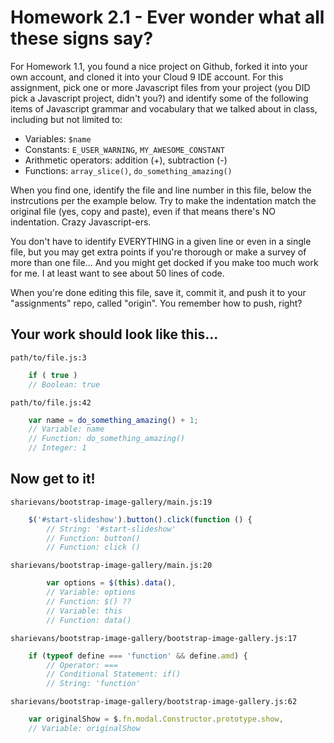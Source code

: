 # Homework 2.1 - Ever wonder what all these signs say?

For Homework 1.1, you found a nice project on Github, 
forked it into your own account, and cloned it into your 
Cloud 9 IDE account. For this assignment, pick one or more 
Javascript files from your project (you DID pick a Javascript 
project, didn't you?) and identify some of the following items of 
Javascript grammar and vocabulary that we talked about in class, 
including but not limited to:

* Variables: `$name`
* Constants: `E_USER_WARNING`, `MY_AWESOME_CONSTANT`
* Arithmetic operators: addition (+), subtraction (-)
* Functions: `array_slice()`, `do_something_amazing()`

When you find one, identify the file and line number in this file, 
below the instrcutions per the example below. Try to make the 
indentation match the original file (yes, copy and paste), 
even if that means there's NO indentation. Crazy Javascript-ers.

You don't have to identify EVERYTHING in a given line or even 
in a single file, but you may get extra points if you're thorough 
or make a survey of more than one file... And you might get docked 
if you make too much work for me. I at least want to see about 50 
lines of code.

When you're done editing this file, save it, commit it, 
and push it to your "assignments" repo, called "origin". 
You remember how to push, right?

## Your work should look like this...

`path/to/file.js:3`
```javascript
    if ( true )
    // Boolean: true
```

`path/to/file.js:42`
```javascript
    var name = do_something_amazing() + 1;
    // Variable: name
    // Function: do_something_amazing()
    // Integer: 1
```

## Now get to it!



`sharievans/bootstrap-image-gallery/main.js:19`
```javascript
    $('#start-slideshow').button().click(function () {
        // String: '#start-slideshow'
        // Function: button()
        // Function: click ()
```


`sharievans/bootstrap-image-gallery/main.js:20`
```javascript
        var options = $(this).data(),
        // Variable: options
        // Function: $() ??
        // Variable: this
        // Function: data()
```


`sharievans/bootstrap-image-gallery/bootstrap-image-gallery.js:17`
```javascript
    if (typeof define === 'function' && define.amd) {
        // Operator: ===
        // Conditional Statement: if()
        // String: 'function'
```


`sharievans/bootstrap-image-gallery/bootstrap-image-gallery.js:62`
```javascript
    var originalShow = $.fn.modal.Constructor.prototype.show,
    // Variable: originalShow
```

